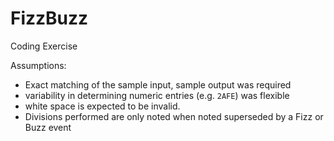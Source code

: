 # FizzBuzz
Coding Exercise

Assumptions:
 - Exact matching of the sample input, sample output was required
 - variability in determining numeric entries (e.g. `2AFE`) was flexible
 - white space is expected to be invalid.
 - Divisions performed are only noted when noted superseded by a Fizz or Buzz event
